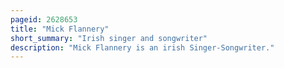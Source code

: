 ```yaml
---
pageid: 2628653
title: "Mick Flannery"
short_summary: "Irish singer and songwriter"
description: "Mick Flannery is an irish Singer-Songwriter."
---
```

